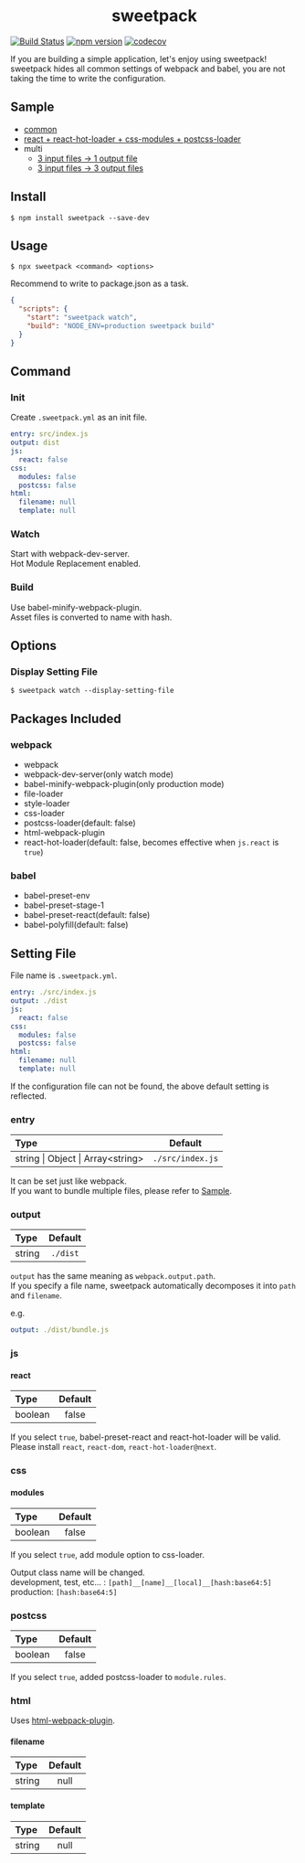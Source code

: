 <div align="center">
  <h1>sweetpack</h1>
</div>

[![Build Status](https://travis-ci.org/abouthiroppy/sweetpack.svg)](https://travis-ci.org/abouthiroppy/sweetpack)
[![npm version](https://badge.fury.io/js/sweetpack.svg)](https://badge.fury.io/js/sweetpack)
[![codecov](https://codecov.io/gh/abouthiroppy/sweetpack/branch/master/graph/badge.svg)](https://codecov.io/gh/abouthiroppy/sweetpack)

If you are building a simple application, let's enjoy using sweetpack!  
sweetpack hides all common settings of webpack and babel, you are not taking the time to write the configuration.

## Sample
- [common](./samples/common)
- [react + react-hot-loader + css-modules + postcss-loader](./samples/react)
- multi
  - [3 input files -> 1 output file](./samples/multi-0)
  - [3 input files -> 3 output files](./samples/multi-1)

## Install
```
$ npm install sweetpack --save-dev
```

## Usage
```
$ npx sweetpack <command> <options>
```

Recommend to write to package.json as a task.

```json
{
  "scripts": {
    "start": "sweetpack watch",
    "build": "NODE_ENV=production sweetpack build"
  }
}
```

## Command
### Init
Create `.sweetpack.yml` as an init file.

```yaml
entry: src/index.js
output: dist
js:
  react: false
css:
  modules: false
  postcss: false
html:
  filename: null
  template: null
```

### Watch
Start with webpack-dev-server.  
Hot Module Replacement enabled.  

### Build
Use babel-minify-webpack-plugin.   
Asset files is converted to name with hash.  

## Options
### Display Setting File
```
$ sweetpack watch --display-setting-file
```

## Packages Included
### webpack
- webpack
- webpack-dev-server(only watch mode)
- babel-minify-webpack-plugin(only production mode)
- file-loader
- style-loader
- css-loader
- postcss-loader(default: false)
- html-webpack-plugin
- react-hot-loader(default: false, becomes effective when `js.react` is `true`)

### babel
- babel-preset-env
- babel-preset-stage-1
- babel-preset-react(default: false)
- babel-polyfill(default: false)

## Setting File
File name is `.sweetpack.yml`.

```yaml
entry: ./src/index.js
output: ./dist
js:
  react: false
css:
  modules: false
  postcss: false
html:
  filename: null
  template: null
```

If the configuration file can not be found, the above default setting is reflected.

### entry
| Type | Default |
| :--- | :---: |
| string &#124; Object &#124; Array&lt;string&gt; | `./src/index.js` |

It can be set just like webpack.  
If you want to bundle multiple files, please refer to [Sample](./samples).


### output
| Type | Default |
| :--- | :---: |
| string | `./dist` |

`output` has the same meaning as `webpack.output.path`.   
If you specify a file name, sweetpack automatically decomposes it into `path` and `filename`.   

e.g.
```yaml
output: ./dist/bundle.js
```

### js
#### react
| Type | Default |
| :--- | :---: |
| boolean | false |

If you select `true`, babel-preset-react and react-hot-loader will be valid.  
Please install `react`, `react-dom`, `react-hot-loader@next`.

### css
#### modules
| Type | Default |
| :--- | :---: |
| boolean | false |

If you select `true`, add module option to css-loader.

Output class name will be changed.  
development, test, etc... : `[path]__[name]__[local]__[hash:base64:5]`  
production: `[hash:base64:5]`

### postcss
| Type | Default |
| :--- | :---: |
| boolean | false |

If you select `true`, added postcss-loader to `module.rules`.

### html
Uses [html-webpack-plugin](https://github.com/jantimon/html-webpack-plugin).

#### filename
| Type | Default |
| :--- | :---: |
| string | null |


#### template
| Type | Default |
| :--- | :---: |
| string | null |
